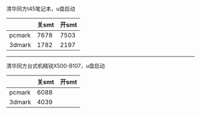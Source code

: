 清华同方t45笔记本，u盘启动

||关smt|开smt|
|-----|-----|-----|
|pcmark|7678|7503|
|3dmark|1782|2197|
***

清华同方台式机精锐X500-B107，u盘启动

||关smt|开smt|
|-----|-----|-----|
|pcmark|6088||
|3dmark|4039||

